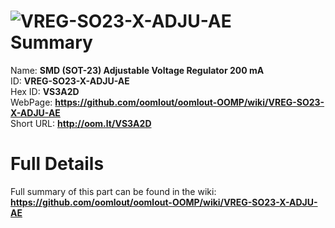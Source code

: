 
![VREG-SO23-X-ADJU-AE](https://github.com/oomlout/oomlout-OOMP/blob/master/parts/VREG-SO23-X-ADJU-AE/VREG-SO23-X-ADJU-AE_420.jpg)   
Summary
=================
  
Name: __SMD (SOT-23) Adjustable Voltage Regulator 200 mA__    
ID: __VREG-SO23-X-ADJU-AE__   
Hex ID: __VS3A2D__   
WebPage: __https://github.com/oomlout/oomlout-OOMP/wiki/VREG-SO23-X-ADJU-AE__   
Short URL: __http://oom.lt/VS3A2D__   

Full Details
==========================
Full summary of this part can be found in the wiki:   
__https://github.com/oomlout/oomlout-OOMP/wiki/VREG-SO23-X-ADJU-AE__    

